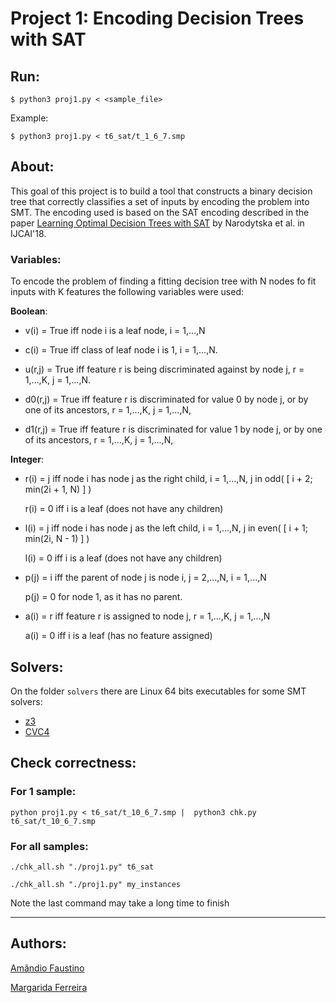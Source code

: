 # Project 1: Encoding Decision Trees with SAT

## Run:

`$ python3 proj1.py < <sample_file>`

Example:

`$ python3 proj1.py < t6_sat/t_1_6_7.smp`

## About:

This goal of this project is to build a tool that constructs a binary decision tree that correctly classifies a set of inputs by encoding the problem into SMT. The encoding used is based on the SAT encoding described in the paper [Learning Optimal Decision Trees with SAT](https://www.ijcai.org/proceedings/2018/189) by Narodytska et al. in IJCAI'18.

### Variables:
To encode the problem of finding a fitting decision tree with N nodes fo fit inputs with K features the following variables were used:

**Boolean**:
- v(i) = True iff node i is a leaf node, i = 1,...,N

- c(i) = True iff class of leaf node i is 1, i = 1,...,N.

- u(r,j) = True iff feature r is being discriminated against by node j, r = 1,...,K, j = 1,...,N.

- d0(r,j) = True iff feature r is discriminated for value 0 by node j, or by one of its ancestors, r = 1,...,K, j = 1,...,N,

- d1(r,j) = True iff feature r is discriminated for value 1 by node j, or by one of its ancestors, r = 1,...,K, j = 1,...,N,

**Integer**:
- r(i) = j iff node i has node j as the right child, i = 1,...,N, j in odd( [ i + 2; min(2i + 1, N) ] )

  r(i) = 0 iff i is a leaf (does not have any children)
  
- l(i) = j iff node i has node j as the left child, i = 1,...,N, j in even( [ i + 1; min(2i, N - 1) ] )

  l(i) = 0 iff i is a leaf (does not have any children)
  
- p(j) = i iff the parent of node j is node i, j = 2,...,N, i = 1,...,N

  p(j) = 0 for node 1, as it has no parent.

- a(i) = r iff feature r is assigned to node j, r = 1,...,K, j = 1,...,N

  a(i) = 0 iff i is a leaf (has no feature assigned)

## Solvers:

On the folder `solvers` there are Linux 64 bits executables for some SMT solvers:

 - [z3](https://github.com/Z3Prover/z3)
 - [CVC4](https://github.com/CVC4/CVC4)


## Check correctness:

### For 1 sample:

`python proj1.py < t6_sat/t_10_6_7.smp |  python3 chk.py  t6_sat/t_10_6_7.smp`

### For all samples:
`./chk_all.sh "./proj1.py" t6_sat`

`./chk_all.sh "./proj1.py" my_instances`

Note the last command may take a long time to finish

-----
## Authors:

[Amândio Faustino](https://github.com/Nandinski)

[Margarida Ferreira](https://github.com/Marghrid)
